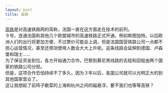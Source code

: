 ```yaml
---
layout: post
title: 高铁
---
```


<p><a href="http://www.francaisblog.com.cn/node/593">高铁</a>是对高速铁路网的简称，法国一直在这方面走在技术的前列。<br />
９号，连通法国和其他几个欧盟城市的高速铁路正式开通，例如斯图加特。以后欧洲人们的出行将更加方便，不过票价可能会上调，但是法国国营铁路公司一点都不担心运营情况，甚至还预测使用人数会大大上升呢。这条线路会延伸到德国、卢森堡和瑞士……<br />
为了保证资金到位，各方开始通力合作。巴黎到慕尼黑线路的去程和回程由两个国家的铁路公司分担。<br />
但是，这项合作恐怕持续不了多久，因为３年以后，各国公司就可以光明正大的到其他国家营业了。<br />
这让我想起了前阵子歇菜的上海和杭州之间的磁悬浮，要不我们也等等高铁？
</p>

